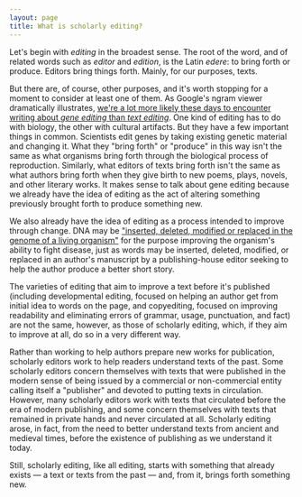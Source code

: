 ```yaml
---
layout: page
title: What is scholarly editing?
---
```


Let's begin with *editing* in the broadest sense. The root of the word, and of related words such as *editor* and *edition*, is the Latin *edere*: to bring forth or produce. Editors bring things forth. Mainly, for our purposes, texts.

But there are, of course, other purposes, and it's worth stopping for a moment to consider at least one of them. As Google's ngram viewer dramatically illustrates, [we're a lot more likely these days to encounter writing about *gene editing* than *text editing*](https://books.google.com/ngrams/graph?content=gene+editing%2C+text+editing&year_end=2019&year_start=1800&smoothing=3&corpus=26&direct_url=t1%3B%2Cgene%20editing%3B%2Cc0%3B.t1%3B%2Ctext%20editing%3B%2Cc0). One kind of editing has to do with biology, the other with cultural artifacts. But they have a few important things in common. Scientists edit genes by taking existing genetic material and changing it. What they "bring forth" or "produce" in this way isn't the same as what organisms bring forth through the biological process of reproduction. Similarly, what editors of texts bring forth isn't the same as what authors bring forth when they give birth to new poems, plays, novels, and other literary works. It makes sense to talk about gene editing because we already have the idea of editing as the act of altering something previously brought forth to produce something new.

We also already have the idea of editing as a process intended to improve through change. DNA may be
["inserted, deleted, modified or replaced in the genome of a living organism"](https://en.wikipedia.org/wiki/Genome_editing#Gene_therapy) for the purpose improving the organism's ability to fight disease, just as words may be inserted, deleted, modified, or replaced in an author's manuscript by a publishing-house editor seeking to help the author produce a better short story.

The varieties of editing that aim to improve a text before it's published (including developmental editing, focused on helping an author get from initial idea to words on the page, and copyediting, focused on improving readability and eliminating errors of grammar, usage, punctuation, and fact) are not the same, however, as those of scholarly editing, which, if they aim to improve at all, do so in a very different way.

Rather than working to help authors prepare new works for publication, scholarly editors work to help readers understand texts of the past. Some scholarly editors concern themselves with texts that were published in the modern sense of being issued by a commercial or non-commercial entity calling itself a "publisher" and devoted to putting texts in circulation. However, many scholarly editors work with texts that circulated before the era of modern publishing, and some concern themselves with texts that remained in private hands and never circulated at all. Scholarly editing arose, in fact, from the need to better understand texts from ancient and medieval times, before the existence of publishing as we understand it today.  

Still, scholarly editing, like all editing, starts with something that already exists — a text or texts from the past — and, from it, brings forth something new.